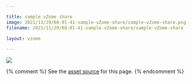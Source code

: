 ```yaml
---

title: sample vZome share
image: 2021/11/29/08-01-41-sample-vZome-share/sample-vZome-share.png
filename: 2021/11/29/08-01-41-sample-vZome-share/sample-vZome-share

layout: vzome

---
```


<vzome-viewer src="{{ site.github.url }}/{{ page.filename }}.vZome" style="width: 100%; height: 65vh;">
  <img src="{{ site.github.url }}/{{ page.filename }}.png"/>
</vzome-viewer>

{% comment %}
See the [asset source](2021/11/29/08-01-41-sample-vZome-share/sample-vZome-share) for this page.
{% endcomment %}
